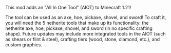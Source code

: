 This mod adds an "All In One Tool" (AIOT) to Minecraft 1.21!

The tool can be used as an axe, hoe, pickaxe, shovel, and sword! To craft it, you will need the 5 netherite tools that make up its functionality: the netherite axe, hoe, pickaxe, shovel, and sword (in no specific crafting shape). Future updates may include more integrated tools in the AIOT (such as shears or flint & steel), crafting tiers (wood, stone, diamond, etc.), and custom graphics.
